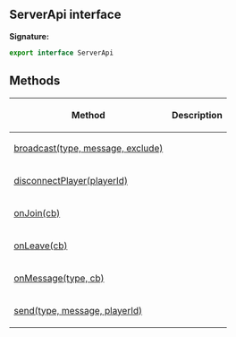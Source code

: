 
## ServerApi interface

**Signature:**

```typescript
export interface ServerApi 
```

## Methods

<table><thead><tr><th>

Method


</th><th>

Description


</th></tr></thead>
<tbody><tr><td>

[broadcast(type, message, exclude)](/reference/serverapi/broadcast.md)


</td><td>


</td></tr>
<tr><td>

[disconnectPlayer(playerId)](/reference/serverapi/disconnectplayer.md)


</td><td>


</td></tr>
<tr><td>

[onJoin(cb)](/reference/serverapi/onjoin.md)


</td><td>


</td></tr>
<tr><td>

[onLeave(cb)](/reference/serverapi/onleave.md)


</td><td>


</td></tr>
<tr><td>

[onMessage(type, cb)](/reference/serverapi/onmessage.md)


</td><td>


</td></tr>
<tr><td>

[send(type, message, playerId)](/reference/serverapi/send.md)


</td><td>


</td></tr>
</tbody></table>
